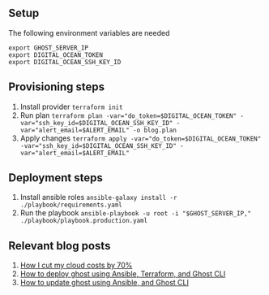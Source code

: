 ## Setup

The following environment variables are needed

```
export GHOST_SERVER_IP
export DIGITAL_OCEAN_TOKEN
export DIGITAL_OCEAN_SSH_KEY_ID
```

## Provisioning steps

1. Install provider
   `terraform init`
2. Run plan
   `terraform plan -var="do_token=$DIGITAL_OCEAN_TOKEN" -var="ssh_key_id=$DIGITAL_OCEAN_SSH_KEY_ID" -var="alert_email=$ALERT_EMAIL" -o blog.plan`
3. Apply changes
   `terraform apply -var="do_token=$DIGITAL_OCEAN_TOKEN" -var="ssh_key_id=$DIGITAL_OCEAN_SSH_KEY_ID" -var="alert_email=$ALERT_EMAIL"`

## Deployment steps

1. Install ansible roles
   `ansible-galaxy install -r ./playbook/requirements.yaml`
2. Run the playbook
   `ansible-playbook -u root -i "$GHOST_SERVER_IP," ./playbook/playbook.production.yaml`

## Relevant blog posts
1. [How I cut my cloud costs by 70%](https://hackandslash.blog/how-i-cut-my-cloud-costs-by-70-percent/?source=GitHub)
2. [How to deploy ghost using Ansible, Terraform, and Ghost CLI](https://hackandslash.blog/how-to-deploy-ghost-using-ansible-terraform-and-ghost-cli/?source=GitHub)
3. [How to update ghost using Ansible, and Ghost CLI](https://hackandslash.blog/updating-self-hosted-ghost-blog-using-ansible-and-ghost-cli/?source=GitHub)
